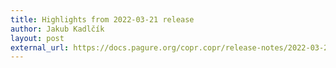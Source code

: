 ```yaml
---
title: Highlights from 2022-03-21 release
author: Jakub Kadlčík
layout: post
external_url: https://docs.pagure.org/copr.copr/release-notes/2022-03-21.html
---
```

